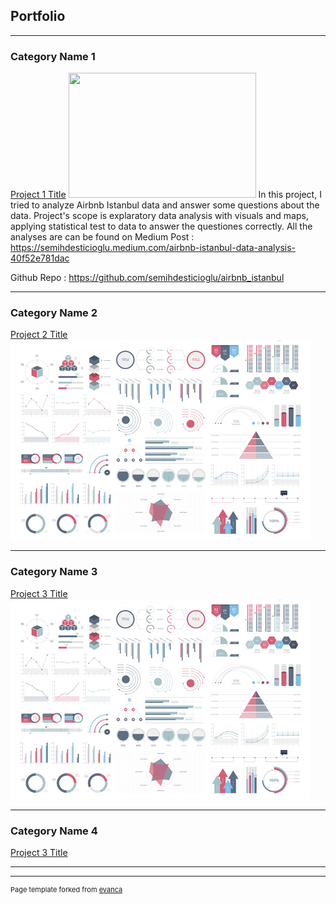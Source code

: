 ## Portfolio

---

### Category Name 1 

[Project 1 Title](/sample_page)
<img src="https://miro.medium.com/max/2000/1*9N7PTJYYvUEqIQZnDJh4LQ.jpeg" width="300"  height="200"/>
In this project, I tried to analyze Airbnb Istanbul data and answer some questions about the data.
Project's scope is explaratory data analysis with visuals and maps, applying statistical test to data to answer the questiones correctly.
All the analyses are can be found on Medium Post : https://semihdesticioglu.medium.com/airbnb-istanbul-data-analysis-40f52e781dac

Github Repo : https://github.com/semihdesticioglu/airbnb_istanbul


---
### Category Name 2
[Project 2 Title](/pdf/sample_presentation.pdf)
<img src="images/dummy_thumbnail.jpg?raw=true" />

---

### Category Name 3
[Project 3 Title](http://example.com/)
<img src="images/dummy_thumbnail.jpg?raw=true"/>

---
### Category Name 4

[Project 3 Title](http://example.com/)

---




---
<p style="font-size:11px">Page template forked from <a href="https://github.com/evanca/quick-portfolio">evanca</a></p>
<!-- Remove above link if you don't want to attibute -->
